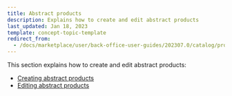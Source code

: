 ```yaml
---
title: Abstract products
description: Explains how to create and edit abstract products
last_updated: Jan 18, 2023
template: concept-topic-template
redirect_from:
  - /docs/marketplace/user/back-office-user-guides/202307.0/catalog/products/abstract-products/abstract-products.html
---
```

This section explains how to create and edit abstract products:
* [Creating abstract products](/docs/pbc/all/product-information-management/{{page.version}}/marketplace/manage-in-the-back-office/products/abstract-products/create-abstract-products.html)
* [Editing abstract products](/docs/pbc/all/product-information-management/{{page.version}}/marketplace/manage-in-the-back-office/products/abstract-products/edit-abstract-products.html)
